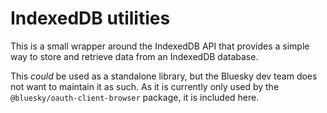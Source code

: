 # IndexedDB utilities

This is a small wrapper around the IndexedDB API that provides a simple way to
store and retrieve data from an IndexedDB database.

This _could_ be used as a standalone library, but the Bluesky dev team does not
want to maintain it as such. As it is currently only used by the
`@bluesky/oauth-client-browser` package, it is included here.

